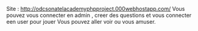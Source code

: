 Site : http://odcsonatelacademyphpproject.000webhostapp.com/
Vous pouvez vous connecter en admin , creer des questions et vous connecter een user pour jouer
Vous pouvez aller voir ou vous amuser.